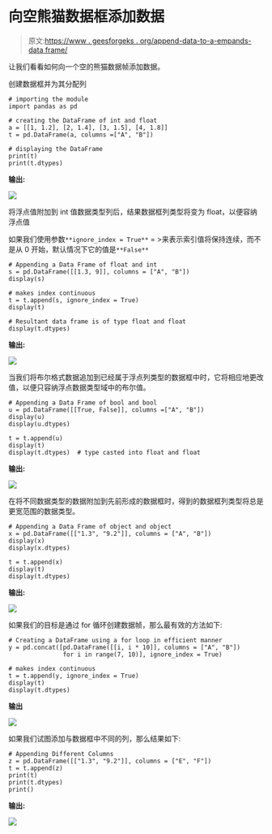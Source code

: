# 向空熊猫数据框添加数据

> 原文:[https://www . geesforgeks . org/append-data-to-a-empands-data frame/](https://www.geeksforgeeks.org/append-data-to-an-empty-pandas-dataframe/)

让我们看看如何向一个空的熊猫数据帧添加数据。

创建数据框并为其分配列

```
# importing the module
import pandas as pd

# creating the DataFrame of int and float
a = [[1, 1.2], [2, 1.4], [3, 1.5], [4, 1.8]]
t = pd.DataFrame(a, columns =["A", "B"])

# displaying the DataFrame
print(t)
print(t.dtypes)
```

**输出:**

![](img/f66d3f2b6c2a9372360ad641e93db1c1.png)

将浮点值附加到 int 值数据类型列后，结果数据框列类型将变为 float，以便容纳浮点值

如果我们使用参数`**ignore_index = True**` = >来表示索引值将保持连续，而不是从 0 开始，默认情况下它的值是`**False**`

```
# Appending a Data Frame of float and int
s = pd.DataFrame([[1.3, 9]], columns = ["A", "B"])
display(s)

# makes index continuous
t = t.append(s, ignore_index = True)  
display(t)

# Resultant data frame is of type float and float
display(t.dtypes)  
```

**输出:**

![](img/0236465f91cd93f2f74b58b8ab024fd8.png)

当我们将布尔格式数据追加到已经属于浮点列类型的数据框中时，它将相应地更改值，以便只容纳浮点数据类型域中的布尔值。

```
# Appending a Data Frame of bool and bool
u = pd.DataFrame([[True, False]], columns =["A", "B"])
display(u)
display(u.dtypes)

t = t.append(u)
display(t)
display(t.dtypes)  # type casted into float and float
```

**输出:**

![](img/e85354d47de3807c423c28a508b36204.png)

在将不同数据类型的数据附加到先前形成的数据框时，得到的数据框列类型将总是更宽范围的数据类型。

```
# Appending a Data Frame of object and object
x = pd.DataFrame([["1.3", "9.2"]], columns = ["A", "B"])
display(x)
display(x.dtypes)

t = t.append(x)
display(t)
display(t.dtypes)
```

**输出:**

![](img/a92d8b7ce2dbfb3de9cbfc0bbbc91205.png)

如果我们的目标是通过 for 循环创建数据帧，那么最有效的方法如下:

```
# Creating a DataFrame using a for loop in efficient manner
y = pd.concat([pd.DataFrame([[i, i * 10]], columns = ["A", "B"])
               for i in range(7, 10)], ignore_index = True)

# makes index continuous
t = t.append(y, ignore_index = True)  
display(t)
display(t.dtypes)
```

**输出**

![](img/029d77959b2307177aab18736ba691f5.png)

如果我们试图添加与数据框中不同的列，那么结果如下:

```
# Appending Different Columns
z = pd.DataFrame([["1.3", "9.2"]], columns = ["E", "F"])
t = t.append(z)
print(t)
print(t.dtypes)
print()
```

**输出:**

![](img/26261fb6bd00fbfbfad2675dd67a778d.png)